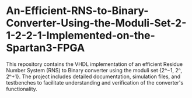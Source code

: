 # An-Efficient-RNS-to-Binary-Converter-Using-the-Moduli-Set-2-1-2-2-1-Implemented-on-the-Spartan3-FPGA
This repository contains the VHDL implementation of an efficient Residue Number System (RNS) to Binary converter using the moduli set {2ⁿ−1,  2ⁿ,  2ⁿ+1}. The project includes detailed documentation, simulation files, and testbenches to facilitate understanding and verification of the converter's functionality.
